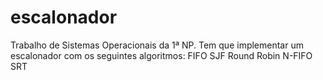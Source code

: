 escalonador
===========

Trabalho de Sistemas Operacionais da 1ª NP. Tem que implementar um escalonador com os seguintes algoritmos: FIFO 	SJF 	Round Robin 	N-FIFO 	SRT

